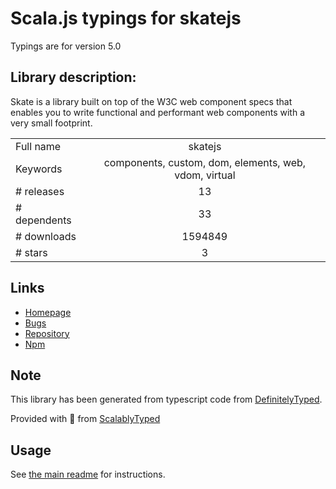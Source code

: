 
# Scala.js typings for skatejs

Typings are for version 5.0

## Library description:
Skate is a library built on top of the W3C web component specs that enables you to write functional and performant web components with a very small footprint.

|                    |                 |
| ------------------ | :-------------: |
| Full name          | skatejs |
| Keywords           | components, custom, dom, elements, web, vdom, virtual |
| # releases         | 13 |
| # dependents       | 33 |
| # downloads        | 1594849 |
| # stars            | 3 |

## Links
- [Homepage](https://github.com/skatejs/skatejs#readme)
- [Bugs](https://github.com/skatejs/skatejs/issues)
- [Repository](https://github.com/skatejs/skatejs)
- [Npm](https://www.npmjs.com/package/skatejs)
    


## Note
This library has been generated from typescript code from [DefinitelyTyped](https://definitelytyped.org).

Provided with :purple_heart: from [ScalablyTyped](https://github.com/oyvindberg/ScalablyTyped)

## Usage
See [the main readme](../../readme.md) for instructions.


